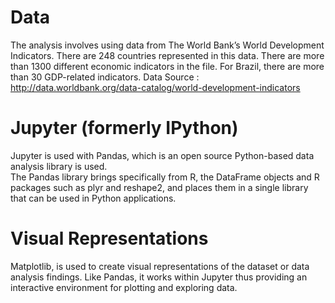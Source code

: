 
# Data
The analysis involves using data from The World Bank’s World Development Indicators. 
There are 248 countries represented in this data. There are more than 1300 different economic indicators in the file. 
For Brazil, there are more than 30 GDP-related indicators.
<detail>Data Source : http://data.worldbank.org/data-catalog/world-development-indicators</detail>

# Jupyter (formerly IPython) 
Jupyter is used with Pandas, which is an open source Python-based data analysis library is used.  
The Pandas library brings specifically from R, the DataFrame objects and R packages such as plyr and reshape2, and places them in a single library that can be used in Python applications.

# Visual Representations
Matplotlib, is used to create visual representations of the dataset or data analysis findings. Like Pandas, it works within Jupyter thus providing an interactive environment for plotting and exploring data.

# 
